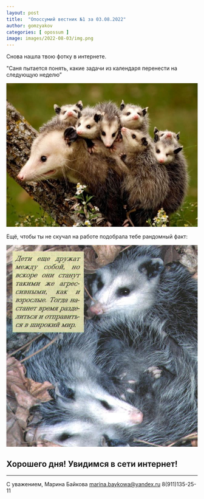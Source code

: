 ```yaml
---
layout: post
title:  "Опоссумий вестник №1 за 03.08.2022"
author: gomzyakov
categories: [ opossum ]
image: images/2022-08-03/img.png
---
```


Снова нашла твою фотку в интернете.

"Саня пытается понять, какие задачи из календаря перенести на следующую неделю”

![](../assets/images/2022-08-03/img.png)

Ещё, чтобы ты не скучал на работе подобрала тебе рандомный факт:

![](../assets/images/2022-08-03/img_1.png)

## Хорошего дня! Увидимся в сети интернет!

---

С уважением, Марина Байкова
marina.baykowa@yandex.ru
8(911)135-25-11
